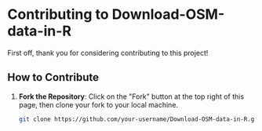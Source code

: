 # Contributing to Download-OSM-data-in-R

First off, thank you for considering contributing to this project! 

## How to Contribute

1. **Fork the Repository**: Click on the "Fork" button at the top right of this page, then clone your fork to your local machine.
   ```bash
   git clone https://github.com/your-username/Download-OSM-data-in-R.git
